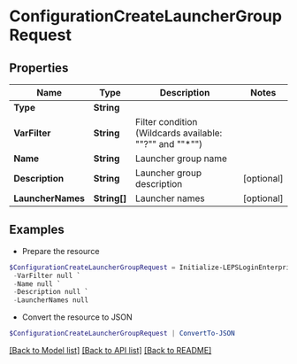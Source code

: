 # ConfigurationCreateLauncherGroupRequest
## Properties

Name | Type | Description | Notes
------------ | ------------- | ------------- | -------------
**Type** | **String** |  | 
**VarFilter** | **String** | Filter condition (Wildcards available: &quot;&quot;?&quot;&quot; and &quot;&quot;*&quot;&quot;) | 
**Name** | **String** | Launcher group name | 
**Description** | **String** | Launcher group description | [optional] 
**LauncherNames** | **String[]** | Launcher names | [optional] 

## Examples

- Prepare the resource
```powershell
$ConfigurationCreateLauncherGroupRequest = Initialize-LEPSLoginEnterpriseConfigurationCreateLauncherGroupRequest  -Type null `
 -VarFilter null `
 -Name null `
 -Description null `
 -LauncherNames null
```

- Convert the resource to JSON
```powershell
$ConfigurationCreateLauncherGroupRequest | ConvertTo-JSON
```

[[Back to Model list]](../README.md#documentation-for-models) [[Back to API list]](../README.md#documentation-for-api-endpoints) [[Back to README]](../README.md)

